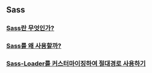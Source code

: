 ## Sass

### [Sass란 무엇인가?](https://github.com/Ubinquitous/Details/blob/master/Sass/Sass%EB%9E%80%20%EB%AC%B4%EC%97%87%EC%9D%B8%EA%B0%80%3F.md)

### [Sass를 왜 사용할까?](https://github.com/Ubinquitous/Details/blob/master/Sass/Sass%EB%A5%BC%20%EC%99%9C%20%EC%82%AC%EC%9A%A9%ED%95%A0%EA%B9%8C%3F.md)

### [Sass-Loader를 커스터마이징하여 절대경로 사용하기](https://github.com/Ubinquitous/Details/blob/master/Sass/%EC%A0%88%EB%8C%80%EA%B2%BD%EB%A1%9C%20%EC%82%AC%EC%9A%A9%ED%95%98%EA%B8%B0.md)
